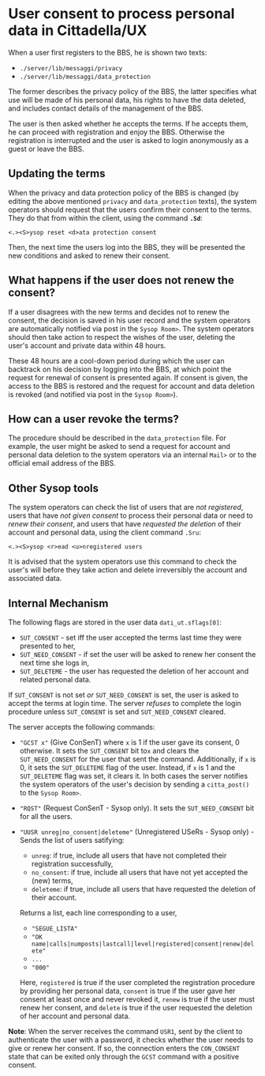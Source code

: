 # User consent to process personal data in Cittadella/UX

When a user first registers to the BBS, he is shown two texts:

- `./server/lib/messaggi/privacy`
- `./server/lib/messaggi/data_protection`

The former describes the privacy policy of the BBS, the latter specifies what
use will be made of his personal data, his rights to have the data deleted,
and includes contact details of the management of the BBS.

The user is then asked whether he accepts the terms. If he accepts them, he
can proceed with registration and enjoy the BBS. Otherwise the registration
is interrupted and the user is asked to login anonymously as a guest or leave
the BBS.


## Updating the terms

When the privacy and data protection policy of the BBS is changed (by editing
the above mentioned `privacy` and `data_protection` texts), the system
operators should request that the users confirm their consent to the terms.
They do that from within the client, using the command **`.Sd`**:

`<.><S>ysop reset <d>ata protection consent`

Then, the next time the users log into the BBS, they will be presented the new
conditions and asked to renew their consent.


## What happens if the user does not renew the consent?

If a user disagrees with the new terms and decides not to renew the consent,
the decision is saved in his user record and the system operators are
automatically notified via post in the `Sysop Room>`. The system operators
should then take action to respect the wishes of the user, deleting the user's
account and private data within 48 hours.

These 48 hours are a cool-down period during which the user can backtrack on
his decision by logging into the BBS, at which point the request for renewal of
consent is presented again. If consent is given, the access to the BBS is
restored and the request for account and data deletion is revoked (and notified
via post in the `Sysop Room>`).


## How can a user revoke the terms?

The procedure should be described in the `data_protection` file. For example,
the user might be asked to send a request for account and personal data
deletion to the system operators via an internal `Mail>` or to the official
email address of the BBS.


## Other Sysop tools

The system operators can check the list of users that are _not registered_,
users that have _not given consent_ to process their personal data or need to
_renew their consent_, and users that have _requested the deletion_ of their
account and personal data, using the client command `.Sru`:

`<.><S>ysop <r>ead <u>nregistered users`

It is advised that the system operators use this command to check the user's
will before they take action and delete irreversibly the account and associated
data.


## Internal Mechanism

The following flags are stored in the user data `dati_ut.sflags[0]`:

* `SUT_CONSENT` - set iff the user accepted the terms last time they were
  presented to her,
* `SUT_NEED_CONSENT` - if set the user will be asked to renew her consent the
  next time she logs in,
* `SUT_DELETEME` - the user has requested the deletion of her account and
  related personal data.

If `SUT_CONSENT` is not set _or_ `SUT_NEED_CONSENT` is set, the user is asked
to accept the terms at login time.
The server _refuses_ to complete the login procedure unless `SUT_CONSENT` is
set and `SUT_NEED_CONSENT` cleared.

The server accepts the following commands:

* `"GCST x"` (Give ConSenT) where `x` is 1 if the user gave its consent,
  0 otherwise. It sets the `SUT_CONSENT` bit to`x` and clears the
  `SUT_NEED_CONSENT` for the user that sent the command. Additionally,
  if `x` is 0, it sets the `SUT_DELETEME` flag of the user. Instead,
  if `x` is 1 and the `SUT_DELETEME` flag was set, it clears it. In both
  cases the server notifies the system operators of the user's decision
  by sending a `citta_post()` to the `Sysop Room>`.

* `"RQST"` (Request ConSenT - Sysop only). It sets the `SUT_NEED_CONSENT` bit
  for all the users.

* `"UUSR unreg|no_consent|deleteme"` (Unregistered USeRs - Sysop only) - Sends
  the list of users satifying:
	- `unreg`: if true, include all users that have not completed their
          registration successfully,
	- `no_consent`: if true, include all users that have not yet accepted
          the (new) terms,
	- `deleteme`: if true, include all users that have requested the
          deletion of their account.

  Returns a list, each line corresponding to a user,

    - `"SEGUE_LISTA"`
    - `"OK name|calls|numposts|lastcall|level|registered|consent|renew|delete"`
    - `...`
    - `"000"`

  Here, `registered` is true if the user completed the registration procedure
  by providing her personal data, `consent` is true if the user gave her
  consent at least once and never revoked it, `renew` is true if the user must
  renew her consent, and `delete` is true if the user requested the deletion of
  her account and personal data.

**Note**: When the server receives the command `USR1`, sent by the client to
          authenticate the user with a password, it checks whether the user
          needs to give or renew her consent. If so, the connection enters
          the `CON_CONSENT` state that can be exited only through the `GCST`
          command with a positive consent.
